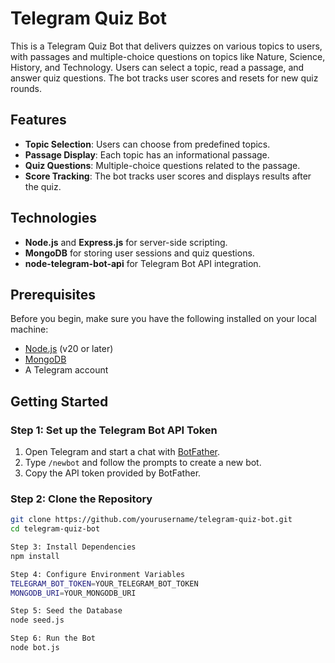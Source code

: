 # Telegram Quiz Bot

This is a Telegram Quiz Bot that delivers quizzes on various topics to users, with passages and multiple-choice questions on topics like Nature, Science, History, and Technology. Users can select a topic, read a passage, and answer quiz questions. The bot tracks user scores and resets for new quiz rounds.

## Features

- **Topic Selection**: Users can choose from predefined topics.
- **Passage Display**: Each topic has an informational passage.
- **Quiz Questions**: Multiple-choice questions related to the passage.
- **Score Tracking**: The bot tracks user scores and displays results after the quiz.

## Technologies

- **Node.js** and **Express.js** for server-side scripting.
- **MongoDB** for storing user sessions and quiz questions.
- **node-telegram-bot-api** for Telegram Bot API integration.

## Prerequisites

Before you begin, make sure you have the following installed on your local machine:

- [Node.js](https://nodejs.org/) (v20 or later)
- [MongoDB](https://www.mongodb.com/try/download/community)
- A Telegram account

## Getting Started

### Step 1: Set up the Telegram Bot API Token

1. Open Telegram and start a chat with [BotFather](https://t.me/botfather).
2. Type `/newbot` and follow the prompts to create a new bot.
3. Copy the API token provided by BotFather.

### Step 2: Clone the Repository

```bash
git clone https://github.com/yourusername/telegram-quiz-bot.git
cd telegram-quiz-bot

Step 3: Install Dependencies
npm install

Step 4: Configure Environment Variables
TELEGRAM_BOT_TOKEN=YOUR_TELEGRAM_BOT_TOKEN
MONGODB_URI=YOUR_MONGODB_URI

Step 5: Seed the Database
node seed.js

Step 6: Run the Bot
node bot.js


